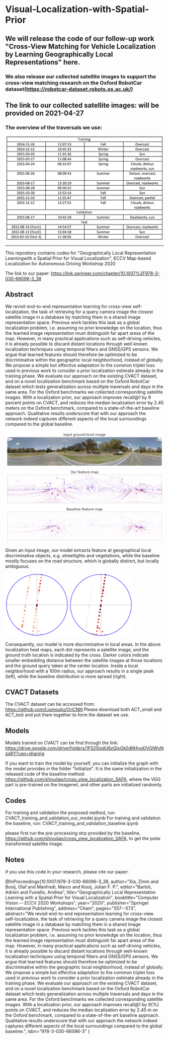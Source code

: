 # Visual-Localization-with-Spatial-Prior

## We will release the code of our follow-up work "Cross-View Matching for Vehicle Localization by Learning Geographically Local Representations" here.

### We also release our collected satellite images to support the cross-view matching research on the Oxford RobotCar dataset(https://robotcar-dataset.robots.ox.ac.uk/)
## The link to our collected satellite images: will be provided on 2021-04-27
### The overview of the traversals we use:
![](images/overview_traversals.PNG)

---------------------------------------------------

This repository contains codes for "Geographically Local Representation Learningwith a Spatial Prior for Visual Localization", ECCV Map-based Localization for Autonomous Driving Workshop 2020

The link to our paper: https://link.springer.com/chapter/10.1007%2F978-3-030-66096-3_38

## Abstract
We revisit end-to-end representation learning for cross-view self-localization, the task of retrieving for a query camera image the closest satellite image in a database by matching them in a shared image representation space. Previous work tackles this task as a global localization problem, i.e. assuming no prior knowledge on the location, thus the learned image representation must distinguish far apart areas of the map. However, in many practical applications such as self-driving vehicles, it is already possible to discard distant locations through well-known localization techniques using temporal filters and GNSS/GPS sensors. We
argue that learned features should therefore be optimized to be discriminative within the geographic local neighborhood, instead of globally. We propose a simple but effective adaptation to the common triplet loss used in previous work to consider a prior localization estimate already in the training phase. We evaluate our approach on the existing CVACT dataset, and on a novel localization benchmark based on the Oxford RobotCar dataset which tests generalization across multiple traversals and days in the same area. For the Oxford benchmarks we collected corresponding satellite images. With a localization prior, our approach improves recall@1 by 9 percent points on CVACT, and reduces the median localization error by 2.45 meters on the Oxford benchmark, compared to a state-of-the-art baseline approach. Qualitative results underscore that with our approach the network indeed captures different aspects of the local surroundings compared to the global baseline.

![](images/ground_img.png)
![](images/featuremap_ours.png)
![](images/featuremap_baseline.png)

Given an input image, our model extracts feature at geographical local discriminative objects, e.g. streetlights and vegetations, while the baseline mostly focuses on the road structure, which is globally distinct, but locally ambiguous.

<img src="images/CVACT_100mheatmap_ours.png" width="200"> <img src="images/CVACT_100mheatmap_baseline.png" width="200">

Consequently, our model is more discriminative in local areas. In the above localization heat maps, each dot represents a satellite image, and the ground truth location is indicated by the cross. Darker colors indicate smaller embedding distance between the satellite images at those locations and the ground query taken at the center location. Inside a local neighborhood with a 100m radius, our approach results in a single peak (left), while the baseline distribution is more spread (right).


## CVACT Datasets
The CVACT dataset can be accessed from: https://github.com/Liumouliu/OriCNN
Please download both ACT_small and ACT_test and put them together to form the dataset we use.

## Models
Models trained on CVACT can be find through the link: https://drive.google.com/drive/folders/1F520jxdU6zQIxGk0dM4ygDVGIWvNzq8Y?usp=sharing

If you want to train the model by yourself, you can initialize the graph with the model provides in the folder "Initialize". It is the same initialization in the released code of the baseline method: https://github.com/shiyujiao/cross_view_localization_SAFA, where the VGG part is pre-trained on the Imagenet, and other parts are initialized randomly.

## Codes
For training and validation the proposed method, run: CVACT_training_and_validation_our_model.ipynb
For training and validation the baseline, run: CVACT_training_and_validation_baseline.ipynb

please first run the pre-processing strp provided by the baseline, https://github.com/shiyujiao/cross_view_localization_SAFA, to get the polar transformed satellite image.

## Notes
if you use this code in your research, please cite our paper:

@InProceedings{10.1007/978-3-030-66096-3_38,
author="Xia, Zimin
and Booij, Olaf
and Manfredi, Marco
and Kooij, Julian F. P.",
editor="Bartoli, Adrien
and Fusiello, Andrea",
title="Geographically Local Representation Learning with a Spatial Prior for Visual Localization",
booktitle="Computer Vision -- ECCV 2020 Workshops",
year="2020",
publisher="Springer International Publishing",
address="Cham",
pages="557--573",
abstract="We revisit end-to-end representation learning for cross-view self-localization, the task of retrieving for a query camera image the closest satellite image in a database by matching them in a shared image representation space. Previous work tackles this task as a global localization problem, i.e. assuming no prior knowledge on the location, thus the learned image representation must distinguish far apart areas of the map. However, in many practical applications such as self-driving vehicles, it is already possible to discard distant locations through well-known localization techniques using temporal filters and GNSS/GPS sensors. We argue that learned features should therefore be optimized to be discriminative within the geographic local neighborhood, instead of globally. We propose a simple but effective adaptation to the common triplet loss used in previous work to consider a prior localization estimate already in the training phase. We evaluate our approach on the existing CVACT dataset, and on a novel localization benchmark based on the Oxford RobotCar dataset which tests generalization across multiple traversals and days in the same area. For the Oxford benchmarks we collected corresponding satellite images. With a localization prior, our approach improves recall@1 by 9{\%} points on CVACT, and reduces the median localization error by 2.45 m on the Oxford benchmark, compared to a state-of-the-art baseline approach. Qualitative results underscore that with our approach the network indeed captures different aspects of the local surroundings compared to the global baseline.",
isbn="978-3-030-66096-3"
}

